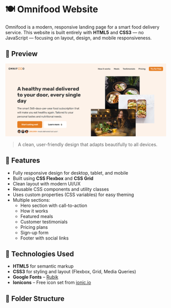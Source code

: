 # 🍽️ Omnifood Website

Omnifood is a modern, responsive landing page for a smart food delivery service. This website is built entirely with **HTML5** and **CSS3** — no JavaScript — focusing on layout, design, and mobile responsiveness.

## 📸 Preview

![Omnifood Homepage Screenshot](./images/homepage.png)

> A clean, user-friendly design that adapts beautifully to all devices.

## 🚀 Features

- Fully responsive design for desktop, tablet, and mobile
- Built using **CSS Flexbox** and **CSS Grid**
- Clean layout with modern UI/UX
- Reusable CSS components and utility classes
- Uses custom properties (CSS variables) for easy theming
- Multiple sections:
  - Hero section with call-to-action
  - How it works
  - Featured meals
  - Customer testimonials
  - Pricing plans
  - Sign-up form
  - Footer with social links

## 🧱 Technologies Used

- **HTML5** for semantic markup
- **CSS3** for styling and layout (Flexbox, Grid, Media Queries)
- **Google Fonts** – [Rubik](https://fonts.google.com/specimen/Rubik)
- **Ionicons** – Free icon set from [ionic.io](https://ionic.io/ionicons)

## 📁 Folder Structure
